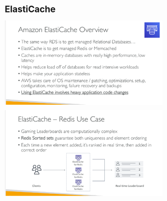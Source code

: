 # ElastiCache

![91aad6f0167ad8efa9db4b2e3ef4ef8b.png](91aad6f0167ad8efa9db4b2e3ef4ef8b.png)

![5e13302f082c2bf0d00d78107bab9749.png](5e13302f082c2bf0d00d78107bab9749.png)
